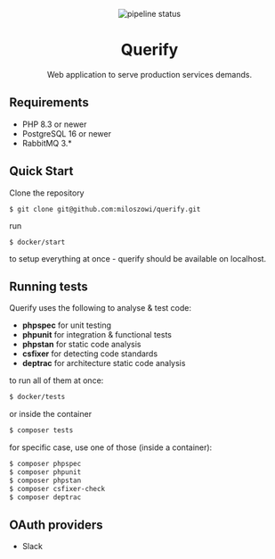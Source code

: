 <p align="center"> 
<img src="https://github.com/miloszowi/querify/actions/workflows/app.yml/badge.svg" alt="pipeline status" />
</p>
<h1 align="center">Querify </h1>
<p align="center">Web application to serve production services demands.</p>


## Requirements
* PHP 8.3 or newer
* PostgreSQL 16 or newer
* RabbitMQ 3.*

## Quick Start
Clone the repository
```
$ git clone git@github.com:miloszowi/querify.git
```
run
```
$ docker/start
```
to setup everything at once - querify should be available on localhost.


## Running tests
Querify uses the following to analyse & test code:
- **phpspec** for unit testing
- **phpunit** for integration & functional tests
- **phpstan** for static code analysis
- **csfixer** for detecting code standards
- **deptrac** for architecture static code analysis

to run all of them at once:
```bash
$ docker/tests
```
or inside the container 
```bash
$ composer tests
```

for specific case, use one of those (inside a container):
```bash
$ composer phpspec
$ composer phpunit
$ composer phpstan
$ composer csfixer-check
$ composer deptrac
```

## OAuth providers
- Slack

